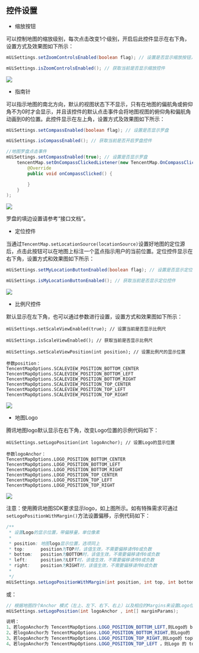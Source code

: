 ## 控件设置

* 缩放按钮

可以控制地图的缩放级别，每次点击改变1个级别，开启后此控件显示在右下角，设置方式及效果图如下所示：

```java
mUiSettings.setZoomControlsEnabled(boolean flag); // 设置是否显示缩放按钮，true表示显示，false表示不显示

mUiSettings.isZoomControlsEnabled(); // 获取当前是否显示缩放控件
```

[![](https://camo.githubusercontent.com/7225424a3eb53ee493b7f8c9718b993f4cc561df/68747470733a2f2f692e696d6775722e636f6d2f696a57397358432e6a7067)](https://camo.githubusercontent.com/7225424a3eb53ee493b7f8c9718b993f4cc561df/68747470733a2f2f692e696d6775722e636f6d2f696a57397358432e6a7067)

* 指南针

可以指示地图的南北方向，默认的视图状态下不显示，只有在地图的偏航角或俯仰角不为0时才会显示，并且该控件的默认点击事件会将地图视图的俯仰角和偏航角动画到0的位置。此控件显示在左上角，设置方式及效果图如下所示：

```java
mUiSettings.setCompassEnabled(boolean flag); // 设置是否显示罗盘

mUiSettings.isCompassEnabled(); // 获取当前是否开启罗盘控件

//地图罗盘点击事件
mUiSettings.setCompassEnabled(true); // 设置是否显示罗盘
    tencentMap.setOnCompassClickedListener(new TencentMap.OnCompassClickedListener() {
        @Override
        public void onCompassClicked() {

        }
    }
);
```

[![](https://camo.githubusercontent.com/33779961427700511e4e24988c90fba87a8d14f0/68747470733a2f2f692e696d6775722e636f6d2f6662436f5a6c312e6a7067)](https://camo.githubusercontent.com/33779961427700511e4e24988c90fba87a8d14f0/68747470733a2f2f692e696d6775722e636f6d2f6662436f5a6c312e6a7067)

罗盘的填边设置请参考“接口文档”。

* 定位控件

当通过`TencentMap.setLocationSource(locationSource)`设置好地图的定位源后，点击此按钮可以在地图上标注一个蓝点指示用户的当前位置。定位控件显示在右下角，设置方式和效果图如下所示：

```java
mUiSettings.setMyLocationButtonEnabled(boolean flag); // 设置是否显示定位按钮

mUiSettings.isMyLocationButtonEnabled(); // 获取当前是否显示定位控件
```

[![](https://camo.githubusercontent.com/08b47d10896e82c820b381f4e74e96a7a2705c4f/68747470733a2f2f692e696d6775722e636f6d2f7350574b3276472e6a7067)](https://camo.githubusercontent.com/08b47d10896e82c820b381f4e74e96a7a2705c4f/68747470733a2f2f692e696d6775722e636f6d2f7350574b3276472e6a7067)

* 比例尺控件

默认显示在左下角，也可以通过参数进行设置，设置方式和效果图如下所示：

```
mUiSettings.setScaleViewEnabled(true); // 设置当前是否显示比例尺

mUiSettings.isScaleViewEnabled(); // 获取当前是否显示比例尺

mUiSettings.setScaleViewPosition(int position); // 设置比例尺的显示位置

参数position：
TencentMapOptions.SCALEVIEW_POSITION_BOTTOM_CENTER
TencentMapOptions.SCALEVIEW_POSITION_BOTTOM_LEFT
TencentMapOptions.SCALEVIEW_POSITION_BOTTOM_RIGHT
TencentMapOptions.SCALEVIEW_POSITION_TOP_CENTER
TencentMapOptions.SCALEVIEW_POSITION_TOP_LEFT
TencentMapOptions.SCALEVIEW_POSITION_TOP_RIGHT
```

[![](https://camo.githubusercontent.com/e4ab71eaedfd266b5a8ee24fca7b5eb2371b1160/68747470733a2f2f692e696d6775722e636f6d2f426f54326d514b2e6a7067)](https://camo.githubusercontent.com/e4ab71eaedfd266b5a8ee24fca7b5eb2371b1160/68747470733a2f2f692e696d6775722e636f6d2f426f54326d514b2e6a7067)

* 地图Logo

腾讯地图logo默认显示在右下角，改变Logo位置的示例代码如下：

```
mUiSettings.setLogoPosition(int logoAnchor); // 设置Logo的显示位置

参数logoAnchor：
TencentMapOptions.LOGO_POSITION_BOTTOM_CENTER
TencentMapOptions.LOGO_POSITION_BOTTOM_LEFT
TencentMapOptions.LOGO_POSITION_BOTTOM_RIGHT
TencentMapOptions.LOGO_POSITION_TOP_CENTER
TencentMapOptions.LOGO_POSITION_TOP_LEFT
TencentMapOptions.LOGO_POSITION_TOP_RIGHT
```

[![](https://camo.githubusercontent.com/1573eaeb9a3fafe8323f2709e62dfd78fd617cdc/68747470733a2f2f692e696d6775722e636f6d2f7449756a4d67662e6a7067)](https://camo.githubusercontent.com/1573eaeb9a3fafe8323f2709e62dfd78fd617cdc/68747470733a2f2f692e696d6775722e636f6d2f7449756a4d67662e6a7067)

注意：使用腾讯地图SDK要求显示logo，如上图所示。如有特殊需求可通过`setLogoPositionWithMargin()`方法设置偏移，示例代码如下：

```java
/**
 * 设置Logo的显示位置，带偏移量，单位像素
 *
 * position: 地图logo显示位置，选项同上
 * top:      position为TOP时，该值生效，不需要偏移请传0或负数
 * bottom:   position为BOTTOM时，该值生效，不需要偏移请传0或负数
 * left:     position为LEFT时，该值生效，不需要偏移请传0或负数
 * right:    position为RIGHT时，该值生效，不需要偏移请传0或负数
 * 
 */
mUiSettings.setLogoPositionWithMargin(int position, int top, int bottom, int left, int right); 

```

或：

```java
// 根据地图四个Anchor 模式（左上、左下、右下、右上）以及相应的Margins来设置Logo位置
mUiSettings.setLogoPosition(int logoAnchor , int[] marginParams); 

说明：
1、若logoAnchor为 TencentMapOptions.LOGO_POSITION_BOTTOM_LEFT,则Logo的 bottomMargin 为 marginParams[0], leftMargin 为 marginParams[1]
2、若logoAnchor为 TencentMapOptions.LOGO_POSITION_BOTTOM_RIGHT,则Logo的 bottomMargin 为 marginParams[0], rightMargin 为 marginParams[1]
3、若logoAnchor为 TencentMapOptions.LOGO_POSITION_TOP_RIGHT,则Logo的 topMargin 为 marginParams[0], rightMargin 为 marginParams[1]
4、若logoAnchor为 TencentMapOptions.LOGO_POSITION_TOP_LEFT ，则Logo 的 topMargin 为 marginParams[0], leftMargin 为 marginParams[1]
```



